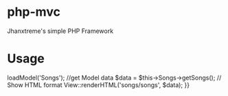 php-mvc
=======

Jhanxtreme's simple PHP Framework

Usage
=====

<?php 
class Song extends BaseControllers{
	public function index(){
		//loading a Model
		$this->loadModel('Songs');

		//get Model data
		$data = $this->Songs->getSongs();

		// Show HTML format
		View::renderHTML('songs/songs', $data);
	}}
